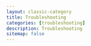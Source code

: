 ```yaml
---
layout: classic-category
title: Troubleshooting
categories: [troubleshooting]
description: Troubleshooting
sitemap: false
---
```

